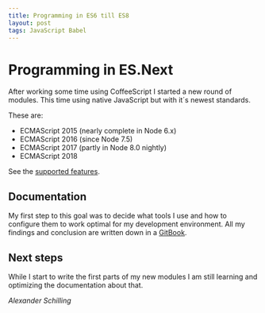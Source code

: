 ```yaml
---
title: Programming in ES6 till ES8
layout: post
tags: JavaScript Babel
---
```


# Programming in ES.Next

After working some time using CoffeeScript I started a new round of modules. This
time using native JavaScript but with it´s newest standards.

These are:
- ECMAScript 2015 (nearly complete in Node 6.x)
- ECMAScript 2016 (since Node 7.5)
- ECMAScript 2017 (partly in Node 8.0 nightly)
- ECMAScript 2018

See the [supported features](http://node.green/).


## Documentation

My first step to this goal was to decide what tools I use and how to configure them
to work optimal for my development environment. All my findings and conclusion
are written down in a [GitBook](https://alinex.gitbooks.io/nodejs).


## Next steps

While I start to write the first parts of my new modules I am still learning and
optimizing the documentation about that.


_Alexander Schilling_

